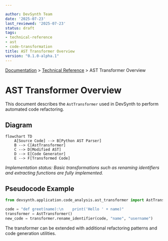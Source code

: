 ```yaml
---

author: DevSynth Team
date: '2025-07-23'
last_reviewed: '2025-07-23'
status: draft
tags:
- technical-reference
- ast
- code-transformation
title: AST Transformer Overview
version: "0.1.0-alpha.1"
---
```

<div class="breadcrumbs">
<a href="../index.md">Documentation</a> &gt; <a href="index.md">Technical Reference</a> &gt; AST Transformer Overview
</div>

# AST Transformer Overview

This document describes the `AstTransformer` used in DevSynth to perform automated code refactoring.

## Diagram

```mermaid
flowchart TD
    A[Source Code] --> B[Python AST Parser]
    B --> C[AstTransformer]
    C --> D[Modified AST]
    D --> E[Code Generator]
    E --> F[Transformed Code]
```

*Implementation status: Basic transformations such as renaming identifiers and extracting functions are fully implemented.*

## Pseudocode Example

```python
from devsynth.application.code_analysis.ast_transformer import AstTransformer

code = "def greet(name):\n    print('Hello ' + name)"
transformer = AstTransformer()
new_code = transformer.rename_identifier(code, "name", "username")
```

The transformer can be extended with additional refactoring patterns and code generation utilities.
